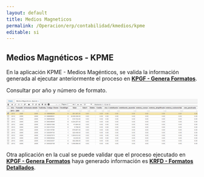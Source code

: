 ```yaml
---
layout: default
title: Medios Magneticos
permalink: /Operacion/erp/contabilidad/kmedios/kpme
editable: si
---
```


## Medios Magnéticos - KPME

En la aplicación KPME - Medios Magénticos, se valida la información generada al ejecutar anteriormente el proceso en [**KPGF - Genera Formatos**](https://github.com/OasisCom/Docs/blob/master/Operacion/erp/contabilidad/kproceso/kpgf.md).

Consultar por año y número de formato.

![](KPME.png)

Otra aplicación en la cual se puede validar que el proceso ejecutado en [**KPGF - Genera Formatos**](https://github.com/OasisCom/Docs/blob/master/Operacion/erp/contabilidad/kproceso/kpgf.md) haya generado información es [**KRFD - Formatos Detallados**](https://github.com/OasisCom/Docs/blob/master/Operacion/erp/contabilidad/kmedios/krfd.md).


